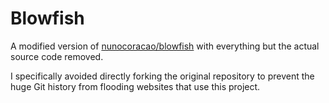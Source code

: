 # Blowfish
A modified version of [nunocoracao/blowfish](https://github.com/nunocoracao/blowfish/) with everything but the actual source code removed.

I specifically avoided directly forking the original repository to prevent the huge Git history from flooding websites that use this project.
